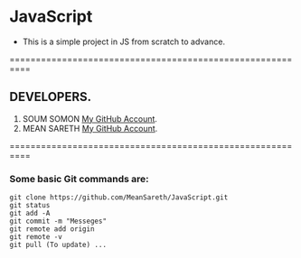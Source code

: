 # JavaScript
* This is a simple project in JS from scratch to advance.

==========================================================

## DEVELOPERS.
1. SOUM SOMON [My GitHub Account](https://github.com/SOUMONSoum/).
2. MEAN SARETH [My GitHub Account](https://github.com/MeanSareth).

==========================================================

### Some basic Git commands are:
```
git clone https://github.com/MeanSareth/JavaScript.git
git status
git add -A
git commit -m "Messeges"
git remote add origin 
git remote -v
git pull (To update) ...

```
